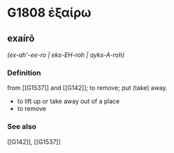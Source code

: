 # G1808 ἐξαίρω

## exaírō

_(ex-ah'-ee-ro | eks-EH-roh | ayks-A-roh)_

### Definition

from [[G1537]] and [[G142]]; to remove; put (take) away.

- to lift up or take away out of a place
- to remove

### See also

[[G142]], [[G1537]]

